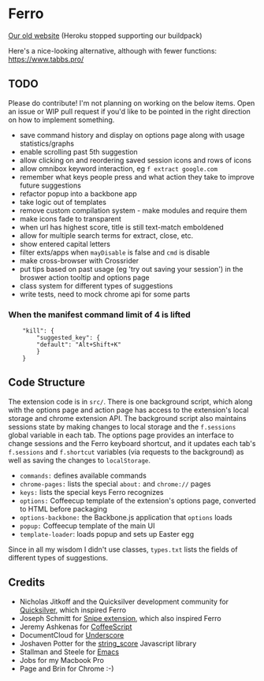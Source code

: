 # Ferro

[Our old website](https://chrome.google.com/webstore/detail/ferro/pioihedddcnmkeeeomkcfppglpehegfh) (Heroku stopped supporting our buildpack)

Here's a nice-looking alternative, although with fewer functions: https://www.tabbs.pro/

## TODO

Please do contribute! I'm not planning on working on the below items. Open an issue or WIP pull request if you'd like to be pointed in the right direction on how to implement something.

* save command history and display on options page along with usage statistics/graphs
* enable scrolling past 5th suggestion
* allow clicking on and reordering saved session icons and rows of icons 
* allow omnibox keyword interaction, eg `f extract google.com`
* remember what keys people press and what action they take to improve future suggestions
* refactor popup into a backbone app
* take logic out of templates
* remove custom compilation system - make modules and require them
* make icons fade to transparent
* when url has highest score, title is still text-match emboldened 
* allow for multiple search terms for extract, close, etc.
* show entered capital letters
* filter exts/apps when `mayDisable` is false and `cmd` is disable
* make cross-browser with Crossrider
* put tips based on past usage (eg 'try out saving your session') in the broswer action tooltip and options page
* class system for different types of suggestions
* write tests, need to mock chrome api for some parts

### When the manifest command limit of 4 is lifted

```
	"kill": {
	    "suggested_key": {
		"default": "Alt+Shift+K"
	    }
	}
```

## Code Structure

The extension code is in `src/`. There is one background script, which along with the options page and action page has access to the extension's local storage and chrome extension API. The background script also maintains sessions state by making changes to local storage and the `f.sessions` global variable in each tab. The options page provides an interface to change sessions and the Ferro keyboard shortcut, and it updates each tab's `f.sessions` and `f.shortcut` variables (via requests to the background) as well as saving the changes to `localStorage`. 

* `commands:` defines available commands
* `chrome-pages:` lists the special `about:` and `chrome://` pages
* `keys:` lists the special keys Ferro recognizes
* `options:` Coffeecup template of the extension's options page, converted to HTML before packaging
* `options-backbone:` the Backbone.js application that `options` loads
* `popup:` Coffeecup template of the main UI
* `template-loader`: loads popup and sets up Easter egg

Since in all my wisdom I didn't use classes, `types.txt` lists the fields of different types of suggestions.

## Credits

 - Nicholas Jitkoff and the Quicksilver development community for [Quicksilver](http://qsapp.com/), which inspired Ferro
 - Joseph Schmitt for [Snipe extension](https://github.com/josephschmitt/Snipe), which also inspired Ferro
 - Jeremy Ashkenas for [CoffeeScript](http://jashkenas.github.com/coffee-script/)
 - DocumentCloud for [Underscore](http://documentcloud.github.com/underscore/)
 - Joshaven Potter for the [string_score](https://github.com/joshaven/string_score) Javascript library
 - Stallman and Steele for [Emacs](http://www.gnu.org/software/emacs/)
 - Jobs for my Macbook Pro
 - Page and Brin for Chrome :-)
